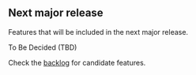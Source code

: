 ## Next major release

Features that will be included in the next major release.

To Be Decided (TBD)

Check the [backlog](Backlog) for candidate features.
